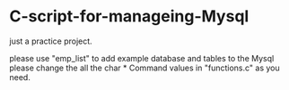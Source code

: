 # C-script-for-manageing-Mysql
just a practice project.


please use "emp_list" to add example database and tables to the Mysql
please change the all the  char * Command values in "functions.c" as you need.
